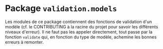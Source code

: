 # Package `validation.models`

Les modules de ce package contiennent des fonctions de validation d'un modèle
(cf. le CONTRIBUTING à la racine du projet pour savoir les différents niveaux d'erreur).
Il ne faut pas les appeler directement, tout passe par la fonction `validate`
qui, en fonction du type de modèle, achemine les bonnes erreurs à remonter.
